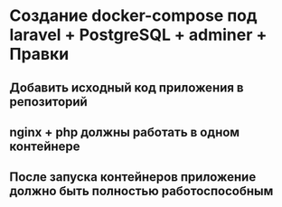 # Создание docker-compose под laravel + PostgreSQL + adminer + Правки

## Добавить исходный код приложения в репозиторий

## nginx + php должны работать в одном контейнере

## После запуска контейнеров приложение должно быть полностью работоспособным